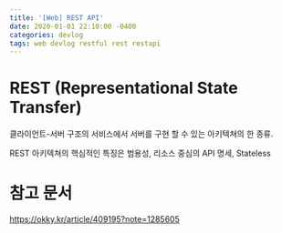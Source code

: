 ```yaml
---
title: '[Web] REST API'
date: 2020-01-01 22:10:00 -0400
categories: devlog
tags: web devlog restful rest restapi
---
```


# REST (Representational State Transfer)

클라이언트-서버 구조의 서비스에서 서버를 구현 할 수 있는 아키텍쳐의 한 종류.

REST 아키텍쳐의 핵심적인 특징은 범용성, 리소스 중심의 API 명세, Stateless

# 참고 문서

https://okky.kr/article/409195?note=1285605
